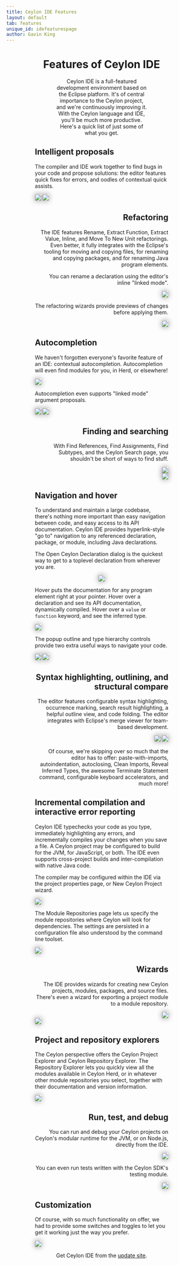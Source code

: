 ```yaml
---
title: Ceylon IDE Features
layout: default
tab: features
unique_id: idefeaturespage
author: Gavin King
---
```

<h1 style="text-align:center">Features of Ceylon IDE</h1>
<div style="margin-left:15%;margin-right:15%;text-shadow: 0 -1px 1px #ffffff;padding-bottom:10px;">
<p style="margin-left:15%;margin-right:15%;text-align:center">
Ceylon IDE is a full-featured development environment based on the Eclipse platform. It's of
central importance to the Ceylon project, and we're continuously improving it.<br/> 
With the Ceylon language and IDE, you'll be much more productive. Here's a quick list of just
some of what you get.</p>


<div class="feature">
<h2>Intelligent proposals</h2>
<p>The compiler and IDE work together to find bugs in your code and propose solutions:
the editor features quick fixes for errors, and oodles of contextual quick assists.</p>
<div>
<img src="/images/screenshots/m6/quickfix.png" style="box-shadow: 0 0 15px #888;"/>
<img src="/images/screenshots/m6/quickassist.png" style="box-shadow: 0 0 15px #888;"/>
</div>
</div>

<div style="text-align:right" class="feature">
<h2>Refactoring</h2>
<p>The IDE features Rename, Extract Function, Extract Value, Inline, and Move To New Unit
refactorings. Even better, it fully integrates with the Eclipse's tooling for moving and 
copying files, for renaming and copying packages, and for renaming Java program elements.</p>
<p>You can rename a declaration using the editor's inline "linked mode".</p>
<div>
<img src="/images/screenshots/m6/rename.png" style="box-shadow: 0 0 15px #888;"/>
</div>
<p>The refactoring wizards provide previews of changes before applying them.</p>
<div>
<img src="/images/screenshots/m6/refactor1.png" style="box-shadow: 0 0 15px #888;"/>
<!--img src="/images/screenshots/m6/refactor2.png" style="box-shadow: 0 0 15px #888;"/-->
</div>
</div>

<div class="feature">
<h2>Autocompletion</h2>
<p>We haven't forgotten everyone's favorite feature of an IDE: contextual autocompletion.
Autocompletion will even find modules for you, in Herd, or elsewhere!</p>
<div>
<img src="/images/screenshots/m6/autocomplete2.png" style="box-shadow: 0 0 15px #888;"/>
</div>
<p>Autocompletion even supports "linked mode" argument proposals.</p>
<div>
<img src="/images/screenshots/m6/autocomplete1.png" style="box-shadow: 0 0 15px #888;"/>
<img src="/images/screenshots/m6/autocomplete3.png" style="box-shadow: 0 0 15px #888;"/>
</div>
</div>

<div style="text-align:right" class="feature">
<h2>Finding and searching</h2>
<p>With Find References, Find Assignments, Find Subtypes, and the Ceylon Search page,
you shouldn't be short of ways to find stuff.</p>
<div>
<img src="/images/screenshots/m6/findmenu.png" style="box-shadow: 0 0 15px #888;"/>
</div>
<div>
<img src="/images/screenshots/m6/find.png" style="box-shadow: 0 0 15px #888;"/>
</div>
</div>

<div class="feature">
<h2>Navigation and hover</h2>
<p>To understand and maintain a large codebase, there's nothing more important than
easy navigation between code, and easy access to its API documentation. Ceylon IDE
provides hyperlink-style "go to" navigation to any referenced declaration, package,
or module, including Java declarations.</p>

<p>The Open Ceylon Declaration dialog is the quickest way to get to a toplevel 
declaration from wherever you are.</p>
<div style="text-align:center">
<img src="/images/screenshots/m6/open.png" style="box-shadow: 0 0 15px #888;"/>
</div>
<p>Hover puts the documentation for any program element right at your pointer.
Hover over a declaration and see its API documentation, dynamically compiled.
Hover over a <code>value</code> or <code>function</code> keyword, and see the inferred type.</p>
<div>
<img src="/images/screenshots/m6/hover.png" style="box-shadow: 0 0 15px #888;"/>
</div>
<p>The popup outline and type hierarchy controls provide two extra useful ways to 
navigate your code.</p>
<div>
<img src="/images/screenshots/m6/popuphierarchy.png" style="box-shadow: 0 0 15px #888;vertical-align:top"/>
<img src="/images/screenshots/m6/popupoutline.png" style="box-shadow: 0 0 15px #888;"/>
</div>
</div>

<div style="text-align:right" class="feature">
<h2>Syntax highlighting, outlining, and structural compare</h2>
<p>The editor features configurable syntax highlighting, occurrence marking, search
result highlighting, a helpful outline view, and code folding. The editor integrates 
with Eclipse's merge viewer for team-based development.</p>
<div>
<img src="/images/screenshots/m6/outline.png" style="box-shadow: 0 0 15px #888;"/>
<img src="/images/screenshots/m6/compare.png" style="box-shadow: 0 0 15px #888;"/>
</div>
<p>Of course, we're skipping over so much that the editor has to offer: paste-with-imports,
autoindentation, autoclosing, Clean Imports, Reveal Inferred Types, the awesome Terminate 
Statement command, configurable keyboard accelerators, and much more!
</div>

<div class="feature">
<h2>Incremental compilation and interactive error reporting</h2>
<p>Ceylon IDE typechecks your code as you type, immediately highlighting any
errors, and incrementally compiles your changes when you save a file. A Ceylon 
project may be configured to build for the JVM, for JavaScript, or both. The IDE 
even supports cross-project builds and inter-compilation with native Java code.</p>

<p> The compiler may be configured within the IDE via the project properties page, 
or New Ceylon Project wizard.</p>
<div>
<img src="/images/screenshots/m6/project0.png" style="box-shadow: 0 0 15px #888;"/>
</div>
<p>The Module Repositories page lets us specify the module repositories where
Ceylon will look for dependencies. The settings are persisted in a configuration
file also understood by the command line toolset.</p>
<div>
<img src="/images/screenshots/m6/project1.png" style="box-shadow: 0 0 15px #888;"/>
</div>
</div>

<div style="text-align:right" class="feature">
<h2>Wizards</h2>
<p>The IDE provides wizards for creating new Ceylon projects, modules, packages, and
source files. There's even a wizard for exporting a project module to a module 
repository.</p>
<div>
<img src="/images/screenshots/m6/newmodule.png" style="box-shadow: 0 0 15px #888;"/>
</div>
<div style="text-align:left">
<img src="/images/screenshots/m6/newproject.png" style="box-shadow: 0 0 15px #888;"/>
</div>
</div>

<div class="feature">
<h2>Project and repository explorers</h2>
<p>The Ceylon perspective offers the Ceylon Project Explorer and Ceylon Repository Explorer.
The Repository Explorer lets you quickly view all the modules available in Ceylon Herd, or 
in whatever other module repositories you select, together with their documentation and
version information.</p>
<div>
<img src="/images/screenshots/m6/repoexplorer.png" style="box-shadow: 0 0 15px #888;"/>
</div>
</div>

<div style="text-align:right" class="feature">
<h2>Run, test, and debug</h2>
<p>You can run and debug your Ceylon projects on Ceylon's modular runtime for the JVM, or 
on Node.js, directly from the IDE.</p>
<div>
<img src="/images/screenshots/m6/run.png" style="box-shadow: 0 0 15px #888;"/>
</div>
<p>You can even run tests written with the Ceylon SDK's testing module.</p>
<div>
<img src="/images/screenshots/m6/test.png" style="box-shadow: 0 0 15px #888;"/>
</div>
</div>

<div class="feature">
<h2>Customization</h2>
<p>Of course, with so much functionality on offer, we had to provide some switches and
toggles to let you get it working just the way you prefer.</p>
<div>
<img src="/images/screenshots/m6/preferences.png" style="box-shadow: 0 0 15px #888;"/>
</div>
</div>


<p style="margin-left:15%;margin-right:15%;text-align:center">
Get Ceylon IDE from the <a href="../install">update site</a>.</p>

</div>